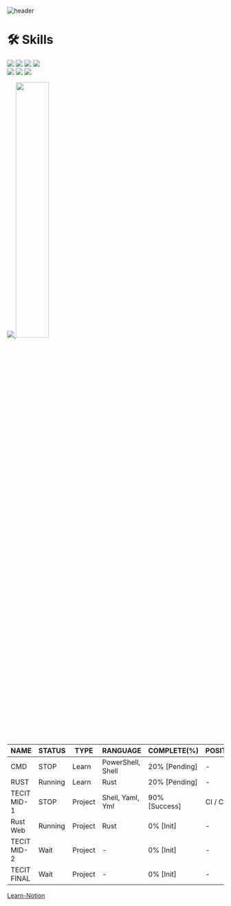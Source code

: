 ![header](https://capsule-render.vercel.app/api?type=waving&color=auto&height=300&section=header&text=Who%20am%20I&fontSize=90)

# 🛠️ Skills
<img src="https://img.shields.io/badge/Rust-000000?style=flat&logo=Rust&logoColor=white"/></a>
<img src="https://img.shields.io/badge/gnubash-4EAA25?style=flat&logo=gnubash&logoColor=white"/></a>
<img src="https://img.shields.io/badge/docker-2496ED?style=flat&logo=docker&logoColor=white"/></a>
<img src="https://img.shields.io/badge/kubernetes-326CE5?style=flat&logo=kubernetes&logoColor=white"/></a></br>
<img src="https://img.shields.io/badge/gitkraken-179287?style=flat&logo=gitkraken&logoColor=white"/></a>
<img src="https://img.shields.io/badge/github-181717?style=flat&logo=github&logoColor=white"/></a>
<img src="https://img.shields.io/badge/gitlab-FC6D26?style=flat&logo=gitlab&logoColor=white"/></a>

<a href="s">
  <img src="https://github-readme-stats.vercel.app/api/top-langs/?username=gunwoo8873&exclude_repo=gunwoo8873.github.io&layout=compact&theme=tokyonight" />
</a>
<a href="s">
  <img src="https://github-readme-stats.vercel.app/api?username=gunwoo8873&theme=tokyonight&show_icons=true" width="39%" />
</a>


| NAME | STATUS | TYPE | RANGUAGE | COMPLETE(%) | POSITION | REPOSITORY |
|------|--------|------|----------|-------------|----------|------------|
| CMD  | STOP | Learn | PowerShell, Shell | 20% [Pending] | - | [CMD](https://github.com/gunwoo8873/CMD.git) |
| RUST | Running | Learn | Rust | 20% [Pending] | - | [Rust-Learn](https://github.com/gunwoo8873/Rust-Leren.git) |
| TECIT MID-1 | STOP | Project | Shell, Yaml, Yml | 90% [Success] | CI / CD | [TECHIT-midproject-1](https://github.com/gunwoo8873/TECHIT-midproject-1) |
| Rust Web | Running | Project | Rust | 0% [Init] | - | - |
| TECIT MID-2 | Wait | Project | - | 0% [Init] | - | - |
| TECIT FINAL | Wait | Project | - | 0% [Init] | - | - |

[Learn-Notion](https://gunwoo8873.notion.site/Home-815249bf872b4cabb900895ad0dd31ff?pvs=4)
